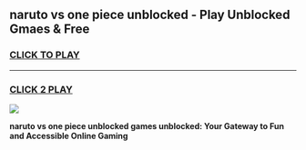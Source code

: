 
## naruto vs one piece unblocked - Play Unblocked Gmaes & Free
<h3>
<a href="https://news.freeplayer.one?title=naruto_vs_one_piece_unblocked&ref=23F">CLICK TO PLAY</a></h3>
<hr>

<h3>
<a href="https://news.freeplayer.one?title=naruto_vs_one_piece_unblocked&ref=23F">CLICK 2 PLAY</a>
  
</h3>

<a href="https://news.freeplayer.one?title=naruto_vs_one_piece_unblocked&ref=23F/"><img src="https://clearcache.store/games.png"></a>


**naruto vs one piece unblocked games unblocked: Your Gateway to Fun and Accessible Online Gaming**
